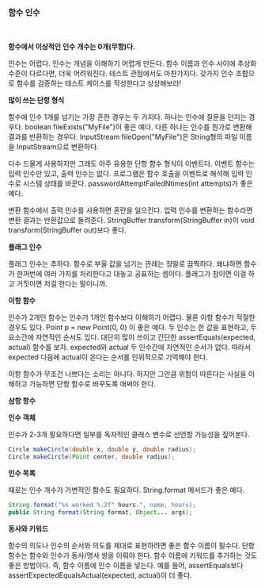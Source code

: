 ### 함수 인수
<br>

**함수에서 이상적인 인수 개수는 0개\(무항\)다.**

인수는 어렵다. 인수는 개념을 이해하기 어렵게 만든다. 함수 이름과 인수 사이에 추상화 수준이 다르다면, 더욱 어려워진다. 테스트 관점에서도 마찬가지다. 갖가지 인수 조합으로 함수를 검증하는 테스트 케이스를 작성한다고 상상해보라!

**많이 쓰는 단항 형식**

함수에 인수 1개를 넘기는 가장 흔한 경우는 두 가지다. 하나는 인수에 질문을 던지는 경우다. boolean fileExists\("MyFile"\)이 좋은 예다. 다른 하나는 인수를 뭔가로 변환해 결과를 반환하는 경우다. InputStream fileOpen\("MyFile"\)은 String형의 파일 이름을 InputStream으로 변환하다.

다수 드물게 사용하지만 그래도 아주 유용한 단항 함수 형식이 이벤트다. 이벤트 함수는 입력 인수만 있고, 출력 인수는 없다. 프로그램은 함수 호출을 이벤트로 해석해 입력 인수로 시스템 상태를 바꾼다. passwordAttemptFailedNtimes\(int attempts\)가 좋은 예다.

변환 함수에서 출력 인수를 사용하면 혼란을 일으킨다. 입력 인수를 변환하는 함수라면 변환 결과는 반환값으로 돌려준다. StringBuffer transform\(StringBuffer in\)이 void transform\(StringBuffer out\)보다 좋다.

**플래그 인수**

플래그 인수는 추하다. 함수로 부울 값을 넘기는 관례는 정말로 끔찍하다. 왜냐하면 함수가 한꺼번에 여러 가지를 처리한다고 대놓고 공표하는 셈이다. 플래그가 참이면 이걸 하고 거짓이면 저걸 한다는 말이니까.

**이항 함수**

인수가 2개인 함수는 인수가 1개인 함수보다 이해하기 어렵다. 물론 이항 함수가 적절한 경우도 있다. Point p = new Point\(0, 0\) 이 좋은 예다. 두 인수는 한 값을 표현하고, 두 요소간에 자연적인 순서도 있다. 대단히 많이 쓰이고 간단한 assertEquals\(expected, actual\) 함수를 보자. expected와 actual 두 인수간에 자연적인 순서가 없다. 따라서 expected 다음에 actual이 온다는 순서를 인위적으로 기억해야 한다.

이항 함수가 무조건 나쁘다는 소리는 아니다. 하지만 그만큼 위험이 따른다는 사실을 이해하고 가능하면 단항 함수로 바꾸도록 애써야 한다.
<br>

**삼항 항수**
<br>

**인수 객체**

인수가 2-3개 필요하다면 일부를 독자적인 클래스 변수로 선언할 가능성을 짚어본다.

```java
Circle makeCircle(double x, double y, double radius);
Circle makeCircle(Point center, double radius);
```

**인수 목록**

때로는 인수 개수가 가변적인 함수도 필요하다. String.format 메서드가 좋은 예다.

```java
String.format("%s worked %.2f" hours.", name, hours);
public String format(String format, Object... args);
```

**동사와 키워드**

함수의 의도나 인수의 순서와 의도를 제대로 표현하려면 좋은 함수 이름이 필수다. 단항 함수는 함수와 인수가 동사/명사 쌍을 이뤄야 한다. 함수 이름에 키워드를 추가하는 것도 좋은 방법이다. 즉, 함수 이름에 인수 이름을 넣는다. 예를 들어, assertEquals보다 assertExpectedEqualsActual\(expected, actual\)이 더 좋다.

